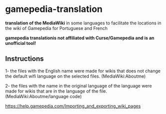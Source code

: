# gamepedia-translation
**translation of the MediaWiki** in some languages to facilitate the locations in the wiki of Gamepedia for Portuguese and French

**gamepedia translationis not affiliated with Curse/Gamepedia and is an unofficial tool!**

## Instructions
1- the files with the English name were made for wikis that does not change the default wifi language on the selected files. (MediaWiki:Aboutme)

2- the files with the name in the original language of the language were made for wikis that are in the language of the file. (MediaWiki:Aboutme/language code)


https://help.gamepedia.com/Importing_and_exporting_wiki_pages
